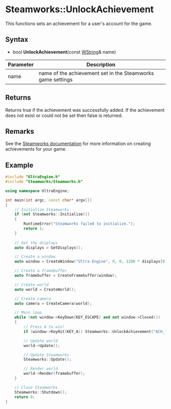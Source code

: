 # Steamworks::UnlockAchievement

This functions sets an achievement for a user's account for the game.

## Syntax

- bool **UnlockAchievement**(const [WString](WString.md)& name)

| Parameter | Description |
|---|---|
| name | name of the achievement set in the Steamworks game settings |

## Returns

Returns true if the achievement was successfully added. If the achievement does not exist or could not be set then false is returned.

## Remarks

See the [Steamworks documentation](https://partner.steamgames.com/doc/features/achievements/ach_guide) for more information on creating achievements for your game.

## Example

```c++
#include "UltraEngine.h"
#include "Steamworks/Steamworks.h"

using namespace UltraEngine;

int main(int argc, const char* argv[])
{
    // Initialize Steamworks
    if (not Steamworks::Initialize())
    {
        RuntimeError("Steamworks failed to initialize.");
        return 1;
    }
    
    // Get the displays
    auto displays = GetDisplays();

    // Create a window
    auto window = CreateWindow("Ultra Engine", 0, 0, 1280 * displays[0]->scale, 720 * displays[0]->scale, displays[0], WINDOW_CENTER | WINDOW_TITLEBAR);

    // Create a framebuffer
    auto framebuffer = CreateFramebuffer(window);

    // Create world
    auto world = CreateWorld();

    // Create camera
    auto camera = CreateCamera(world);

    // Main loop
    while (not window->KeyDown(KEY_ESCAPE) and not window->Closed())
    {
        // Press A to win!
        if (window->KeyHit(KEY_A)) Steamworks::UnlockAchievement("ACH_TRAVEL_FAR_SINGLE");

        // Update world
        world->Update();

        // Update Steamworks
        Steamworks::Update();

        // Render world
        world->Render(framebuffer);
    }

    // Close Steamworks
    Steamworks::Shutdown();
    return 0;
}
```
